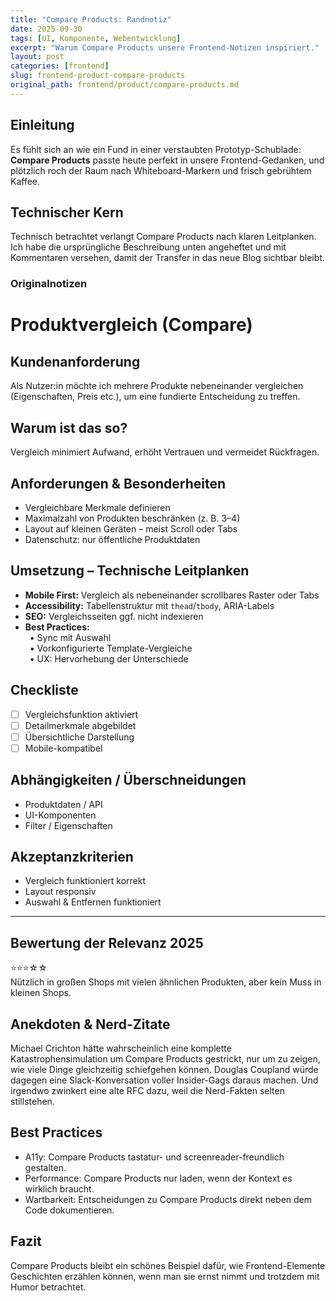 ```yaml
---
title: "Compare Products: Randnotiz"
date: 2025-09-30
tags: [UI, Komponente, Webentwicklung]
excerpt: "Warum Compare Products unsere Frontend-Notizen inspiriert."
layout: post
categories: [frontend]
slug: frontend-product-compare-products
original_path: frontend/product/compare-products.md
---
```


## Einleitung
Es fühlt sich an wie ein Fund in einer verstaubten Prototyp-Schublade: **Compare Products** passte heute perfekt in unsere Frontend-Gedanken, und plötzlich roch der Raum nach Whiteboard-Markern und frisch gebrühtem Kaffee.

## Technischer Kern
Technisch betrachtet verlangt Compare Products nach klaren Leitplanken. Ich habe die ursprüngliche Beschreibung unten angeheftet und mit Kommentaren versehen, damit der Transfer in das neue Blog sichtbar bleibt.

### Originalnotizen
# Produktvergleich (Compare)

## Kundenanforderung  
Als Nutzer:in möchte ich mehrere Produkte nebeneinander vergleichen (Eigenschaften, Preis etc.), um eine fundierte Entscheidung zu treffen.

## Warum ist das so?  
Vergleich minimiert Aufwand, erhöht Vertrauen und vermeidet Rückfragen.

## Anforderungen & Besonderheiten  
- Vergleichbare Merkmale definieren  
- Maximalzahl von Produkten beschränken (z. B. 3–4)  
- Layout auf kleinen Geräten – meist Scroll oder Tabs  
- Datenschutz: nur öffentliche Produktdaten  

## Umsetzung – Technische Leitplanken  
- **Mobile First:** Vergleich als nebeneinander scrollbares Raster oder Tabs  
- **Accessibility:** Tabellenstruktur mit `thead`/`tbody`, ARIA-Labels  
- **SEO:** Vergleichsseiten ggf. nicht indexieren  
- **Best Practices:**  
 • Sync mit Auswahl  
 • Vorkonfigurierte Template-Vergleiche  
 • UX: Hervorhebung der Unterschiede  

## Checkliste  
- [ ] Vergleichsfunktion aktiviert  
- [ ] Detailmerkmale abgebildet  
- [ ] Übersichtliche Darstellung  
- [ ] Mobile-kompatibel  

## Abhängigkeiten / Überschneidungen  
- Produktdaten / API  
- UI-Komponenten  
- Filter / Eigenschaften  

## Akzeptanzkriterien  
- Vergleich funktioniert korrekt  
- Layout responsiv  
- Auswahl & Entfernen funktioniert  

---

## Bewertung der Relevanz 2025  
⭐⭐⭐☆☆  
Nützlich in großen Shops mit vielen ähnlichen Produkten, aber kein Muss in kleinen Shops.

## Anekdoten & Nerd-Zitate
Michael Crichton hätte wahrscheinlich eine komplette Katastrophensimulation um Compare Products gestrickt, nur um zu zeigen, wie viele Dinge gleichzeitig schiefgehen können. Douglas Coupland würde dagegen eine Slack-Konversation voller Insider-Gags daraus machen. Und irgendwo zwinkert eine alte RFC dazu, weil die Nerd-Fakten selten stillstehen.

## Best Practices
- A11y: Compare Products tastatur- und screenreader-freundlich gestalten.
- Performance: Compare Products nur laden, wenn der Kontext es wirklich braucht.
- Wartbarkeit: Entscheidungen zu Compare Products direkt neben dem Code dokumentieren.

## Fazit
Compare Products bleibt ein schönes Beispiel dafür, wie Frontend-Elemente Geschichten erzählen können, wenn man sie ernst nimmt und trotzdem mit Humor betrachtet.
